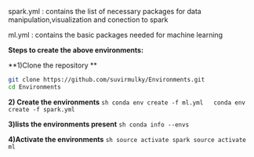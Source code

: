 spark.yml : contains the list of necessary packages for data manipulation,visualization and conection to spark

ml.yml : contains the basic packages needed for machine learning

**Steps to create the above environments:**

**1)Clone the repository **
   ```sh
   git clone https://github.com/suvirmulky/Environments.git   
   cd Environments
   ```
**2) Create the environments**
    ```sh
    conda env create -f ml.yml  
    conda env create -f spark.yml
    ```
    
**3)lists the environments present** 
    ```sh
    conda info --envs
    ```
    
**4)Activate the environments**
    ```sh
    source activate spark
    source activate ml
    ```
